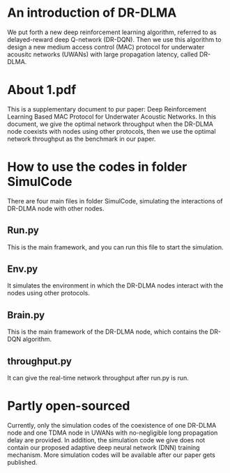 # An introduction of DR-DLMA
We put forth a new deep reinforcement learning algorithm, referred to as delayed-reward deep Q-network (DR-DQN). 
Then we use this algorithm to design a new medium access control (MAC) protocol for underwater acousitc networks (UWANs) with large propagation latency, called DR-DLMA. 
# About 1.pdf
This is a supplementary document to pur paper: Deep Reinforcement Learning Based MAC Protocol for Underwater Acoustic Networks. In this document, we give the optimal network throughput when the DR-DLMA node coexists with nodes using other protocols, then we use the optimal network throughput as the benchmark in our paper.
# How to use the codes in folder SimulCode
There are four main files in folder SimulCode, simulating the interactions of DR-DLMA node with other nodes.   
## Run.py
This is the main framework, and you can run this file to start the simulation.   
## Env.py
It simulates the environment in which the DR-DLMA nodes interact with the nodes using other protocols.   
## Brain.py
This is the main framework of the DR-DLMA node, which contains the DR-DQN algorithm.
## throughput.py
It can give the real-time network throughput after run.py is run.
# Partly open-sourced
Currently, only the simulation codes of the coexistence of one DR-DLMA node and one TDMA node in UWANs with no-negligible long propagation delay are provided. 
In addition, the simulation code we give does not contain our proposed adaptive deep neural network (DNN) training mechanism.
More simulation codes will be available after our paper gets published.
